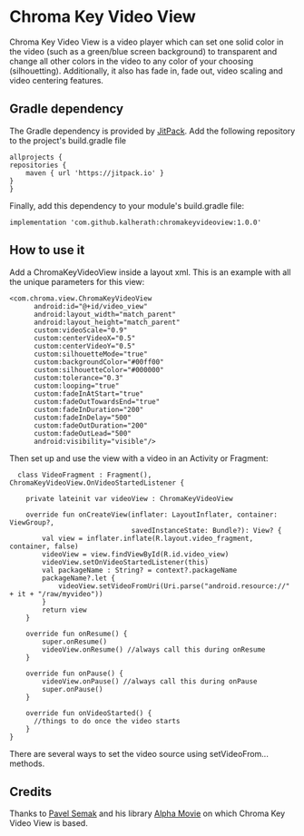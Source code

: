 # Chroma Key Video View
Chroma Key Video View is a video player which can set one solid color in the video (such as a green/blue screen background)
to transparent and change all other colors in the video to any color of your choosing (silhouetting). Additionally, it also 
has fade in, fade out, video scaling and video centering features.

## Gradle dependency
The Gradle dependency is provided by [JitPack](https://jitpack.io). 
Add the following repository to the project's build.gradle file

    allprojects {
    repositories {
        maven { url 'https://jitpack.io' }
    }
    }
    
Finally, add this dependency to your module's build.gradle file:

    implementation 'com.github.kalherath:chromakeyvideoview:1.0.0'
    
## How to use it
Add a ChromaKeyVideoView inside a layout xml.
This is an example with all the unique parameters for this view:

  ```
  <com.chroma.view.ChromaKeyVideoView
        android:id="@+id/video_view"
        android:layout_width="match_parent"
        android:layout_height="match_parent"
        custom:videoScale="0.9"
        custom:centerVideoX="0.5"
        custom:centerVideoY="0.5"
        custom:silhouetteMode="true"
        custom:backgroundColor="#00ff00"
        custom:silhouetteColor="#000000"
        custom:tolerance="0.3"
        custom:looping="true"
        custom:fadeInAtStart="true"
        custom:fadeOutTowardsEnd="true"
        custom:fadeInDuration="200"
        custom:fadeInDelay="500"
        custom:fadeOutDuration="200"
        custom:fadeOutLead="500"
        android:visibility="visible"/> 
  ```
   
Then set up and use the view with a video in an Activity or Fragment:

```
  class VideoFragment : Fragment(), ChromaKeyVideoView.OnVideoStartedListener {

    private lateinit var videoView : ChromaKeyVideoView

    override fun onCreateView(inflater: LayoutInflater, container: ViewGroup?,
                              savedInstanceState: Bundle?): View? {
        val view = inflater.inflate(R.layout.video_fragment, container, false)
        videoView = view.findViewById(R.id.video_view)
        videoView.setOnVideoStartedListener(this)
        val packageName : String? = context?.packageName
        packageName?.let {
            videoView.setVideoFromUri(Uri.parse("android.resource://" + it + "/raw/myvideo"))
        }
        return view
    }

    override fun onResume() {
        super.onResume()
        videoView.onResume() //always call this during onResume
    }

    override fun onPause() {
        videoView.onPause() //always call this during onPause
        super.onPause()
    }

    override fun onVideoStarted() {
      //things to do once the video starts
    }
}
```
There are several ways to set the video source using setVideoFrom... methods.

## Credits

Thanks to [Pavel Semak](https://github.com/pavelsemak) and his library [Alpha Movie](https://github.com/pavelsemak/alpha-movie)
on which Chroma Key Video View is based.


